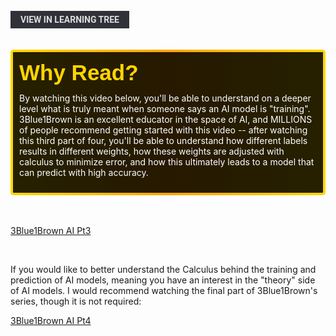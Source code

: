 <br>
<a href='/learning-tree?node=20' style='
    background-color: #31313a;
    color: gainsboro;
    padding: 6px 16px;
    border: none
    border-radius: 4px;
    text-transform: uppercase;
    font-family: "Roboto", sans-serif;
    font-size: 1em;
    font-weight: bold;
    cursor: pointer;
    text-decoration: none;
    display: inline-block;'
>
  View in Learning Tree
</a>

<br>
<br>
<br>

<div style='
  position: relative;
  padding: 10px; 
  border-radius: 5px;
  background-color: rgba(0, 0, 0, 0.85); 
  border: 4px solid transparent;
  background-image: linear-gradient(90deg, rgba(0, 0, 0, 0.85), rgba(0, 0, 0, 0.85)), linear-gradient(90deg, gold, orange, gold);
  background-origin: border-box;
  background-clip: padding-box, border-box;
'>

<svg width='200' height='50' style='display: block; margin-bottom: 5px;'>
  <text x='0' y='35' font-size='35' font-family='Arial' font-weight='bold' fill='gold'>
    Why Read?
    <animate attributeName='fill' values='gold; orange; gold' dur='3s' repeatCount='indefinite' />
  </text>
</svg>

<p style='color: white; margin-top: 2px;'>By watching this video below, you'll be able to understand on a deeper level what is truly meant when someone says an AI model is "training". 3Blue1Brown is an excellent educator in the space of AI, and MILLIONS of people recommend getting started with this video -- after watching this third part of four, you'll be able to understand how different labels results in different weights, how these weights are adjusted with calculus to minimize error, and how this ultimately leads to a model that can predict with high accuracy.</p>

</div>

<br/>

<br/>

[3Blue1Brown AI Pt3](https://www.youtube.com/watch?v=Ilg3gGewQ5U)

<br/>

If you would like to better understand the Calculus behind the training and prediction of AI models, meaning you have an interest in the "theory" side of AI models. I would recommend watching the final part of 3Blue1Brown's series, though it is not required:

[3Blue1Brown AI Pt4](https://www.youtube.com/watch?v=tIeHLnjs5U8)
